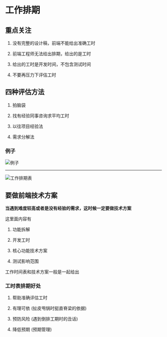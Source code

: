 # 工作排期

## 重点关注

1. 没有完整的设计稿，前端不能给出准确工时

2. 前端工程师无法给出排期，给出的是工时

3. 给出的工时是开发时间，不包含测试时间

4. 不要再压力下评估工时

## 四种评估方法

1. 拍脑袋

2. 找有经验同事咨询求平均工时

3. 以往项目经验法

4. 需求分解法

### 例子

![例子](/images/others/sample.png)

---

![工作排期表](/images/others/workingHours.png)


## 要做前端技术方案

**当遇到难度较高或者是没有经验的需求，这时候一定要做技术方案**

这里面内容有

1. 功能拆解

2. 开发工时

3. 核心功能技术方案

4. 测试影响范围

工作时间表和技术方案一般是一起给出

### 工时表排期好处

1. 帮助准确评估工时

2. 有理可依 (扯皮甩锅时挺直脊梁的依据)

3. 预防风险 (遇到倒排工期时的丑话)

4. 降低预期 (预期管理)
